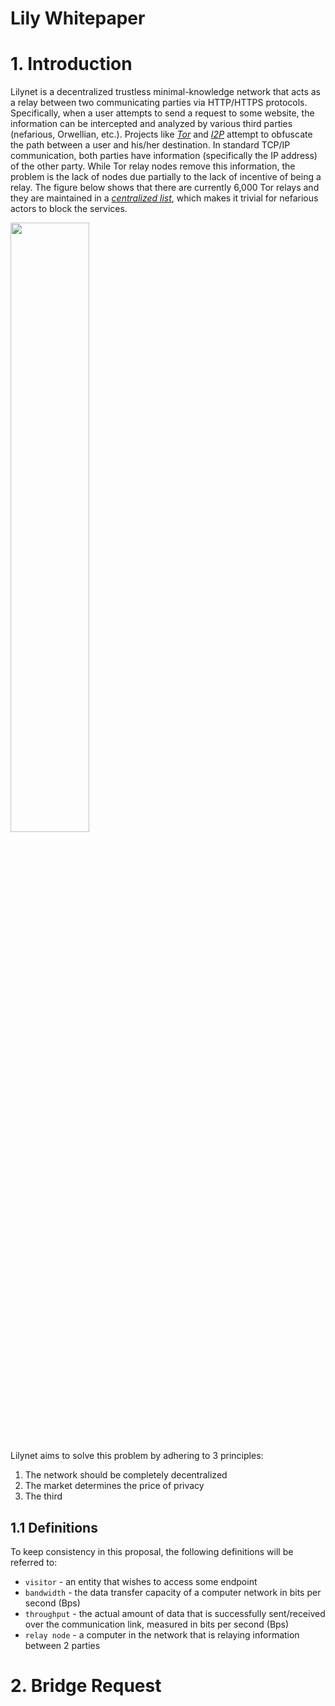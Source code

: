 # Lily Whitepaper


# 1. Introduction

Lilynet is a decentralized trustless minimal-knowledge network that acts as a relay between two communicating parties via HTTP/HTTPS protocols. Specifically, when a user attempts to send a request to some website, the information can be intercepted and analyzed by various third parties (nefarious, Orwellian, etc.). Projects like <cite>[Tor][1]</cite> and <cite>[I2P][2]</cite> attempt to obfuscate the path between a user and his/her destination. In standard TCP/IP communication, both parties have information (specifically the IP address) of the other party. While Tor relay nodes remove this information, the problem is the lack of nodes due partially to the lack of incentive of being a relay. The figure below shows that there are currently 6,000 Tor relays and they are maintained in a <cite>[centralized list][3]</cite>, which makes it trivial for nefarious actors to block the services.

[<img src="https://user-images.githubusercontent.com/1019677/143939802-29eda65e-35a1-4d66-9c75-eea0a03fc409.png" width="50%"/>](https://user-images.githubusercontent.com/1019677/143939802-29eda65e-35a1-4d66-9c75-eea0a03fc409.png)

Lilynet aims to solve this problem by adhering to 3 principles:

1. The network should be completely decentralized
2. The market determines the price of privacy
3. The third


## 1.1 Definitions
To keep consistency in this proposal, the following definitions will be referred to:
- `visitor` - an entity that wishes to access some endpoint
- `bandwidth` - the data transfer capacity of a computer network in bits per second (Bps)
- `throughput` - the actual amount of data that is successfully sent/received over the communication link, measured in bits per second (Bps)
- `relay node` - a computer in the network that is relaying information between 2 parties


# 2. Bridge Request



[1]: https://apps.dtic.mil/sti/pdfs/ADA465464.pdf
[2]: https://citeseerx.ist.psu.edu/viewdoc/download?doi=10.1.1.927.1044&rep=rep1&type=pdf
[3]: https://community.torproject.org/relay/types-of-relays/
